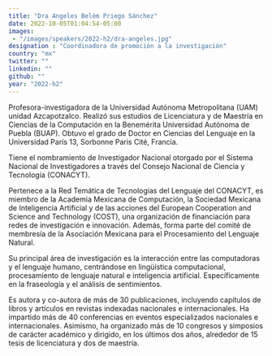```yaml
---
title: "Dra Angeles Belém Priego Sánchez"
date: 2022-10-05T01:04:54-05:00
images: 
 - "/images/speakers/2022-h2/dra-angeles.jpg"
designation : "Coordinadora de promoción a la investigación"
country: "mx"
twitter: ""
linkedin: ""
github: ""
year: "2022-h2"
---
```


Profesora-investigadora de la Universidad Autónoma Metropolitana (UAM) unidad Azcapotzalco. 
Realizó sus estudios de Licenciatura y de Maestría en Ciencias de la Computación en la Benemérita Universidad Autónoma de Puebla (BUAP). Obtuvo el grado de Doctor en Ciencias del Lenguaje en la Universidad París 13, Sorbonne Paris Cité, Francia.

Tiene el nombramiento de Investigador Nacional otorgado por el Sistema Nacional de Investigadores a través del Consejo Nacional de Ciencia y Tecnología (CONACYT). 

Pertenece a la Red Temática de Tecnologías del Lenguaje del CONACYT, es miembro de la Academia Mexicana de Computación, la Sociedad Mexicana de Inteligencia Artificial y de las acciones del European Cooperation and Science and Technology (COST), una organización de financiación para redes de investigación e innovación. Además, forma parte del comité de membresía de la Asociación Mexicana para el Procesamiento del Lenguaje Natural. 

Su principal área de investigación es la interacción entre las computadoras y el lenguaje humano, centrándose en lingüística computacional, procesamiento de lenguaje natural e inteligencia artificial. Específicamente en la fraseología y el análisis de sentimientos.

Es autora y co-autora de más de 30 publicaciones, incluyendo capítulos de libros y artículos en revistas indexadas nacionales e internacionales. Ha impartido más de 40 conferencias en eventos especializados nacionales e internacionales. Asimismo, ha organizado más de 10 congresos y simposios de carácter académico y dirigido, en los últimos dos años, alrededor de 15 tesis de licenciatura y dos de maestría.
